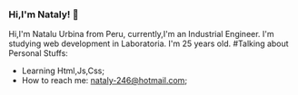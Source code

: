 ### Hi,I'm Nataly! 👋

Hi,I'm Natalu Urbina from Peru, currently,I'm an Industrial Engineer. I'm studying web development in Laboratoria.
I'm 25 years old.
#Talking about Personal Stuffs:
- Learning Html,Js,Css;
- How to reach me: nataly-246@hotmail.com;
<!--
**Natalyurb/natalyurb** is a ✨ _special_ ✨ repository because its `README.md` (this file) appears on your GitHub profile.

Here are some ideas to get you started:

- 🔭 I’m currently working on ...
- 🌱 I’m currently learning ...
- 👯 I’m looking to collaborate on ...
- 🤔 I’m looking for help with ...
- 💬 Ask me about ...
- 📫 How to reach me: ...
- 😄 Pronouns: ...
- ⚡ Fun fact: ...
-->
